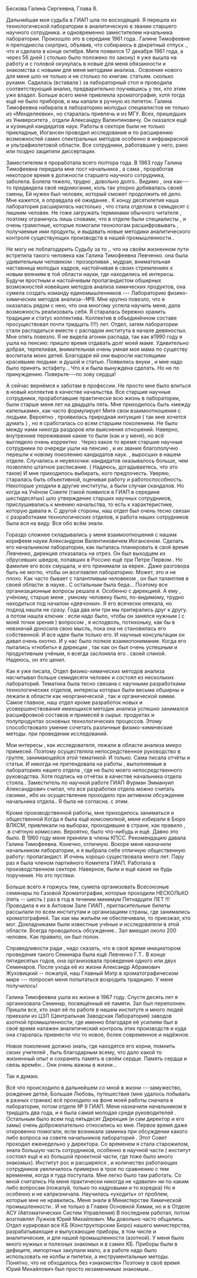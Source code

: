 Бескова Галина Сергеевна, Глава 8.

Дальнейшая моя судьба в ГИАП шла по восходящей. Я перешла из технологической лаборатории в аналитическую в звании старшего научного сотрудника. и одновременно заместителем начальника лаборатории. Произошло это в середине 1961 года.. Галине Тимофеевне я преподнесла сюрприз, объявив, что собираюсь в декретный отпуск ., что и сделала в конце октября. Митя появился 17 декабря 1961 года, а через 56 дней ( столько было положено по закону) я уже вышла на работу и с головой окунулась в новые для меня обязанности и знакомства с новыми для меня методами анализа.. Освоение нового для меня шло не только и не столько по книгам. статьям. сколько руками. Садилась (вставала ) за лабораторный стол и проводила соответствующий анализ, предварительно поучившись у тех, кто этим уже владел. Больше всего меня привлекла хроматография, хотя тогда ещё не было приборов, и мы капали в ручную из пипеток. Галина Тимофеевна набирала в лабораторию молодых специалистов не только из «Менделеевки», но старалась привлечь и из МГУ. Всех, пришедших из Университета , отдали Александру Валентиновичу. Он оказался ещё и кузницей кандидатов наук. Работы в секторе были не только прикладные, Иогансен проводил исследования и по расширению возможностей самих спектральных методов особенно в инфракрасной и ультрафиолетовой области. Все сотрудники, работавшие у него, рано или поздно защитили диссертации.

Заместителем я проработала всего полтора года. В 1963 году Галина Тимофеевна передала мне пост начальника , а сама , проработав некоторое время в должности старшего научного сотрудника, заболела. Болела тяжело, трудно , довольно долго.. Видимо , она как---то предвидела своё недомогание, коль так упорно добивалась своей смены, Ей нужен был человек, который сможет продолжить её дело. Мне кажется, я оправдала её ожидание.. К концу десятилетия наша лаборатория расширилась настолько , что стала отделом в семьдесят с лишним человек. Не гоже загружать терминами обычного читателя , поэтому ограничусь лишь словами, что в отделе были специалисты , и очень грамотные, которые помогали технологам расшифровывать , получаемые ими продукты, и выдавать новые методики аналитического контроля существующих производств в нашей промышленности..

Не могу не поблагодарить Судьбу за то ,. что на своём жизненном пути встретила такого человека как Галина Тимофеевна Левченко. она была удивительным человеком : прозорливая , мудрая, внимательная наставница молодых кадров, настойчивая в своих стремлениях к новым веяниям в той области науки, где находились её интересы. Будучи яростным и настойчивым пропагандистом обширных возможностей новейших методов анализа химических продуктов, она сумела создать команду единомышленников \-\-- Лабораторию физико-химических методов анализа\--№9. Мне крупно повезло, что я оказалась рядом с нею, что она многому успела научить меня, дала возможность реализовать себя. Я старалась бережно хранить традиции и статус коллектива. Коллектив в объединённом составе просуществовал почти тридцать (!!!) лет. Отдел, затем лаборатории стали распадаться вместе с распадом института в начале девяностых. Мне опять повезло. Я не видела агонии распада, так как в1990 году я ушла на пенсию: пришло время отдавать долг моей маме. Удивительно добрая, терпеливая, внимательная очень умная моя мама по существу воспитала моих детей. Благодаря ей они выросли настоящими красивыми людьми: и душой и статью. Появились внуки , и мне надо было принять эстафету... Что я и была вынуждена сделать. Но не по принуждению. Поверьте---по зову сердца!

А сейчас вернёмся к заботам в профессии. Не просто мне было влиться в новый коллектив в качестве начальства. Все старшие научные сотрудники, проработавшие практически всю жизнь в лаборатории, были старше меня лет на двадцать пять. Мне приходилось быть «между капельками», как часто формулирует Митя свои взаимоотношения с людьми. Вероятно , проявилась природная интуиция ( так мне хочется думать ) , но я сработалась со всем старшим поколением. Не было между нами никогда раздоров или выяснения отношений. Наверно, внутренние переживания какие то были (как и у меня), но всё выглядело очень корректно . Через какое то время старшие научные сотрудники по очереди ушли на пенсию , и их звания благополучно перешли к новому поколению кандидатов наук. , выросших в нашем отделе. Случались и неувязочки: кандидатов оказывалось больше, чем позволяло штатное расписание. ( Надеюсь, догадываетесь, что это такое) И мне приходилось выбирать, кого предпочесть. Уверяю, старалась быть объективной, оценивая работу и работоспособность. Некоторые уходили в другие институты, а были случаи скандалов. Но когда на Учёном Совете (такой появился в ГИАП в середине шестидесятых) шло утверждение старших научных сотрудников, прислушивались к мнению начальства, то есть к характеристике, которую давала я. С другой стороны, наш отдел был очень тесно связан с разработками технологических отделов, и работа наших сотрудников была вся на виду. Все обо всём знали.

Гораздо сложнее складывались у меня взаимоотношения с нашим корифеем науки Александром Валентиновичем Иогансеном. Сделать его начальником лаборатории, как пыталась планировать в своё время Левченко, дирекция отказалась на отрез. Он был выходцем из обрусевших шведов, попавших в Россию ещё при Петре Первом.. Но фамилия его всех смущала, и его принимали за еврея.. Даже разговора быть не могло, чтобы он возглавлял лабораторию. Может, это и не плохо. Как часто бывает с талантливым человеком , он был талантлив в своей области: в науке.. С остальным была беда... Поэтому все организационные вопросы решала я. Особенно с дирекцией. А ему , учёному, старше меня , умному человеку было, по-видимому, трудно находиться под началом «девчонки». Я его всячески опекала, но подход нашла не сразу. Года два или три мы притирались друг к другу. а потом нашла ключик : если надо было, чтобы он занялся нужным ( с моей точки зрения ) вопросом , я исподволь, потихоньку, как бы в невзначай доносила свою мысль, пока она не становилась его собственной. И все идеи были только его. И научные консультации он давал очень охотно. И у нас было полное взаимопонимание. Когда его пытались «гнобить» в дирекции , так как он был очень успешным и продуктивным учёным, я всегда заслоняла его . своей спиной. Надеюсь, он это ценил.

Как я уже писала, Отдел физико-химических методов анализа насчитывал больше семидесяти человек и состоял из нескольких лабораторий. Тематика была тесно связана с научными разработками технологических отделов, интересы которых были весьма обширны и лежали в области как неорганической , так и органической химии. Самое главное, наш отдел кроме разработок новых и усовершенствования имеющихся методик анализа успешно занимался расшифровкой составов и примесей в сырье. продуктах и полупродуктах основных технологических процессов. Этому способствовало умение сочетать различные физико-химические методы. при проведении исследований.

Мои интересы , как исследователя, лежали в области анализа микро примесей. Поэтому осуществляла непосредственное руководство в группе, занимающейся этой тематикой. И только. Сама писала отчёты и статьи. И никогда не претендовала на работы , выполняемые в лабораториях нашего отдела , где не было моего непосредственного руководства. Хотя подпись на отчётах в качестве начальника отдела стояла.. Заместитель по научной работе ГИАП Фурман Эммануил Александрович считал, что все разработки отдела можно считать своими., ибо их осуществление проходило при активном обсуждении начальника отдела.. Я была не согласна. с этим.

Кроме производственной работы, мне приходилось заниматься и общественной Когда я была ещё комсомолкой, меня избирали в Бюро ВЛКСМ, привлекали на выборах, проходившие в стране, как правило , .в счётную комиссию. Вероятно, было что-нибудь и ещё. Давно это было. В 1960 году меня приняли в члены КПСС. Рекомендацию давала Галина Тимофеевна. Конечно, отличную. Вскоре меня назначили начальником лаборатории, и я выбрала себе отличную общественную работу: пропагандист. И очень хорошо существовала много лет. Пару раз я была членом партийного Комитета ГИАП. Работала в производственном секторе. Наверное, были и ещё какие ни будь поручения. Но это пустяки.

Больше всего я горжусь тем, сумела организовать Всесоюзные семинары по Газовой Хроматографии, которые проходили НЕСКОЛЬКО (пять \-- шесть ) раз в год в течении минимум Пятнадцати ЛЕТ !!! Проводила я их в Актовом Зале ГИАП , пригласительные билеты рассылали по всем институтам и организациям страны, где занимались хроматографией. Так как мы жильём не обеспечивали, то приезжал, кто мог. Докладчиками были известные учёные и исследователи в этой области. Всегда проводилось обсуждение.. Зал вмещал около 200 человек. Как правило, он был полон.

Справедливости ради , надо сказать, что в своё время инициатором проведения такого Семинара была ещё Левченко Г.Т.. В конце пятидесятых годов, она организовала проведения одного или двух Семинаров. После ухода её из жизни Александр Абрамович Жуховицкий \-- пожалуй, наш Главный Мэтр в хроматографическом мире \-\-- попросил меня попытаться возродить традицию. У меня получилось!

Галина Тимофеевна ушла из жизни в 1967 году. Спустя десять лет я организовала Семинар, посвящённый её памяти. Зал был переполнен. Пришли все, кто знал её по работе в нашем институте и много людей приехали из ЦЗЛ (Центральная Заводская Лаборатория) заводов азотной промышленности, где именно благодаря её усилиям был в своё время налажен аналитический контроль этих производств и куда она старалась привнести что то новое, более современное и надёжное.

Новое поколение должно знать, где находятся его корни, помнить своих учителей , быть благодарным всему, что дало какой то жизненный опыт и сохранять память в своём сердце. Память сердца и связь времён... Они очень важны в жизни...

Так я думаю.

Всё что происходило в дальнейшем со мной в жизни \-\--замужество, рождение детей, Большая Любовь, путешествия (мне удалось побывать в разных странах) всё проходило на фоне моей работы сначала в лаборатории, потом отделе № 9 ГИАП. Меня назначили начальником в тридцать два года, и я была самая молодая среди руководителей . Остальным было всем под пятьдесят Дирекция (и сам директор и его замы) очень доброжелательно относились ко мне. Первое время даже откровенно помогали, если возникала заминка при обсуждении какого либо вопроса на совете начальников лабораторий . Этот Совет проходил еженедельно у директора. Со временем я стала старожилом, знала большую часть сотрудников, особенно в научной части ( институт состоял ещё и из большой проектной части, где тоже было много знакомых). Институт рос и расширялся , и количество работающих сотрудников увеличилось примерно в трое по сравнению с тем временем, когда я туда поступала. Мне легко было там работать. Со мной считались На меня практически никогда не «давили» ни по каким либо вопросам (пожалуй, только по кадровыми и то изредка) Но я особенно и не капризничала. Научилась «уходить» от проблем, которые мне не нравились. Меня знали в Министерстве Химической промышленности.. И не только в Главке Основной Химии, но и в Отделе АСУ (Автоматических Систем Управления) В последнем работал, потом возглавлял Лужков Юрий Михайлович. Мы довольно часто общались. Отдел курировал все КБ (Конструкторские Бюро) нашего министерства, разрабатывающие и выпускающие приборы, в том числе и аналитические, и для нашей промышленности (азотной). У меня было много нужных и полезных знакомых и в самих КБ. Приборы были в дефиците, импортных закупали мало, а в работе надо было использовать не колбы и пипетки, а инструментальные методы. Понятно, что не обходилось без «знакомств» Поэтому в своё время Юрий Михайлович был просто незаменимым знакомым...
